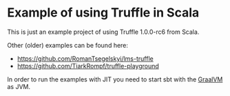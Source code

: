 # Example of using Truffle in Scala

This is just an example project of using Truffle 1.0.0-rc6 from Scala.

Other (older) examples can be found here:

- https://github.com/RomanTsegelskyi/lms-truffle
- https://github.com/TiarkRompf/truffle-playground

In order to run the examples with JIT you need to start sbt with
the [GraalVM](http://www.graalvm.org/) as JVM.
